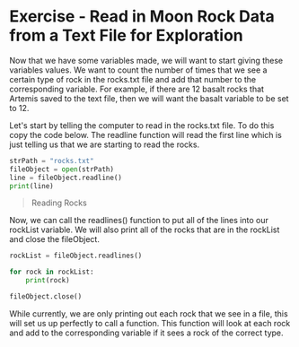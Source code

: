 # Exercise - Read in Moon Rock Data from a Text File for Exploration

Now that we have some variables made, we will want to start giving these variables values. We want to count the number of times that we see a certain type of rock in the rocks.txt file and add that number to the corresponding variable. For example, if there are 12 basalt rocks that Artemis saved to the text file, then we will want the basalt variable to be set to 12.

Let's start by telling the computer to read in the rocks.txt file. To do this copy the code below. The readline function will read the first line which is just telling us that we are starting to read the rocks.

```python
strPath = "rocks.txt"
fileObject = open(strPath)
line = fileObject.readline()
print(line)
```

>Reading Rocks

Now, we can call the readlines() function to put all of the lines into our rockList variable. We will also print all of the rocks that are in the rockList and close the fileObject.

```python
rockList = fileObject.readlines()

for rock in rockList:
    print(rock)

fileObject.close()
```

While currently, we are only printing out each rock that we see in a file, this will set us up perfectly to call a function. This function will look at each rock and add to the corresponding variable if it sees a rock of the correct type.
